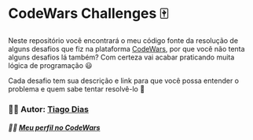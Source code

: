 # CodeWars Challenges :mahjong:

Neste repositório você encontrará o meu código fonte da resolução de alguns desafios que fiz na plataforma [CodeWars](https://www.codewars.com), por que você não tenta alguns desafios lá também? Com certeza vai acabar praticando muita lógica de programação :smiley:

Cada desafio tem sua descrição e link para que você possa entender o problema e quem sabe tentar resolvê-lo :see_no_evil:

### :man_technologist: Autor: [Tiago Dias](https://www.linkedin.com/in/tiagodiass)
##### :man_technologist: [Meu perfil no CodeWars](https://www.codewars.com/users/TiagoDiass)
